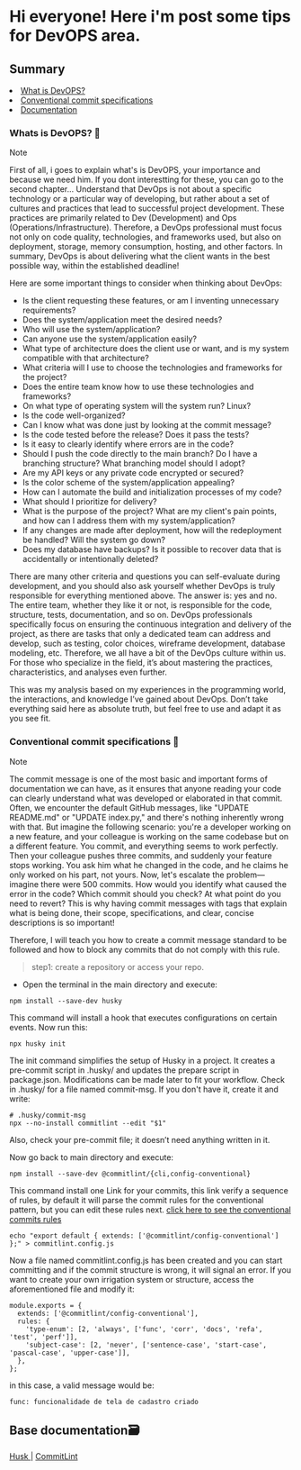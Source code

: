 # Hi everyone! Here i'm post some tips for DevOPS area.

## Summary

<p align="start">
  <li><a href="#first_chapter">What is DevOPS?</a></li>  
  <li><a href="#second_chapter">Conventional commit specifications</a></li>  
  <li><a href="#last_chapter">Documentation</a></li>  
</p>


### Whats is DevOPS? 🧐
<span id="first_chapter">

> [!NOTE]
> First of all, i goes to explain what's is DevOPS, your importance and because we need him. If you dont interestting for these, you can go to the second chapter...
> Understand that DevOps is not about a specific technology or a particular way of developing, but rather about a set of cultures and practices that lead to successful project development. These practices are primarily related to Dev (Development) and Ops (Operations/Infrastructure). Therefore, a DevOps professional must focus not only on code quality, technologies, and frameworks used, but also on deployment, storage, memory consumption, hosting, and other factors. In summary, DevOps is about delivering what the client wants in the best possible way, within the established deadline!

Here are some important things to consider when thinking about DevOps:

- Is the client requesting these features, or am I inventing unnecessary requirements?
- Does the system/application meet the desired needs?
- Who will use the system/application?
- Can anyone use the system/application easily?
- What type of architecture does the client use or want, and is my system compatible with that architecture?
- What criteria will I use to choose the technologies and frameworks for the project?
- Does the entire team know how to use these technologies and frameworks?
- On what type of operating system will the system run? Linux?
- Is the code well-organized?
- Can I know what was done just by looking at the commit message?
- Is the code tested before the release? Does it pass the tests?
- Is it easy to clearly identify where errors are in the code?
- Should I push the code directly to the main branch? Do I have a branching structure? What branching model should I adopt?
- Are my API keys or any private code encrypted or secured?
- Is the color scheme of the system/application appealing?
- How can I automate the build and initialization processes of my code?
- What should I prioritize for delivery?
- What is the purpose of the project? What are my client's pain points, and how can I address them with my system/application?
- If any changes are made after deployment, how will the redeployment be handled? Will the system go down?
- Does my database have backups? Is it possible to recover data that is accidentally or intentionally deleted?

There are many other criteria and questions you can self-evaluate during development, and you should also ask yourself whether DevOps is truly responsible for everything mentioned above. The answer is: yes and no. The entire team, whether they like it or not, is responsible for the code, structure, tests, documentation, and so on. DevOps professionals specifically focus on ensuring the continuous integration and delivery of the project, as there are tasks that only a dedicated team can address and develop, such as testing, color choices, wireframe development, database modeling, etc. Therefore, we all have a bit of the DevOps culture within us. For those who specialize in the field, it’s about mastering the practices, characteristics, and analyses even further.

This was my analysis based on my experiences in the programming world, the interactions, and knowledge I’ve gained about DevOps. Don’t take everything said here as absolute truth, but feel free to use and adapt it as you see fit.
<span id="second_chapter">

### Conventional commit specifications 📝

> [!NOTE]
> The commit message is one of the most basic and important forms of documentation we can have, as it ensures that anyone reading your code can clearly understand what was developed or elaborated in that commit. Often, we encounter the default GitHub messages, like "UPDATE README.md" or "UPDATE index.py," and there's nothing inherently wrong with that. But imagine the following scenario: you're a developer working on a new feature, and your colleague is working on the same codebase but on a different feature. You commit, and everything seems to work perfectly. Then your colleague pushes three commits, and suddenly your feature stops working. You ask him what he changed in the code, and he claims he only worked on his part, not yours. Now, let's escalate the problem—imagine there were 500 commits. How would you identify what caused the error in the code? Which commit should you check? At what point do you need to revert? This is why having commit messages with tags that explain what is being done, their scope, specifications, and clear, concise descriptions is so important!

Therefore, I will teach you how to create a commit message standard to be followed and how to block any commits that do not comply with this rule.

> step1: create a repository or access your repo.
- Open the terminal in the main directory and execute:
```
npm install --save-dev husky
```
This command will install a hook that executes configurations on certain events. Now run this:

```
npx husky init
```
The init command simplifies the setup of Husky in a project. It creates a pre-commit script in .husky/ and updates the prepare script in package.json. Modifications can be made later to fit your workflow. Check in .husky/ for a file named commit-msg. If you don't have it, create it and write:

```
# .husky/commit-msg
npx --no-install commitlint --edit "$1"
```
Also, check your pre-commit file; it doesn’t need anything written in it.

Now go back to main directory and execute:

```
npm install --save-dev @commitlint/{cli,config-conventional}
```

This command install one Link for your commits, this link verify a sequence of rules, by default it will parse the commit rules for the conventional pattern, but you can edit these rules next. [click here to see the conventional commits rules](https://www.conventionalcommits.org/en/v1.0.0/)

```
echo "export default { extends: ['@commitlint/config-conventional'] };" > commitlint.config.js
```
Now a file named commitlint.config.js has been created and you can start committing and if the commit structure is wrong, it will signal an error.
If you want to create your own irrigation system or structure, access the aforementioned file and modify it:

```
module.exports = {
  extends: ['@commitlint/config-conventional'],
  rules: {
    'type-enum': [2, 'always', ['func', 'corr', 'docs', 'refa', 'test', 'perf']],
    'subject-case': [2, 'never', ['sentence-case', 'start-case', 'pascal-case', 'upper-case']],
  },
};

```

in this case, a valid message would be:
```
func: funcionalidade de tela de cadastro criado
```

<span id="last_chapter">

## Base documentation🗃️
<p align="start">
    <a href="https://typicode.github.io/husky/get-started.html">Husk </a>  |
    <a href="https://commitlint.js.org/guides/getting-started.html">CommitLint </a>  
</p>






